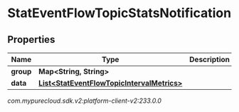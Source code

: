 # StatEventFlowTopicStatsNotification


## Properties

| Name | Type | Description | Notes |
| ------------ | ------------- | ------------- | ------------- |
| **group** | **Map&lt;String, String&gt;** |  |  [optional] |
| **data** | [**List&lt;StatEventFlowTopicIntervalMetrics&gt;**](StatEventFlowTopicIntervalMetrics) |  |  [optional] |




_com.mypurecloud.sdk.v2:platform-client-v2:233.0.0_
